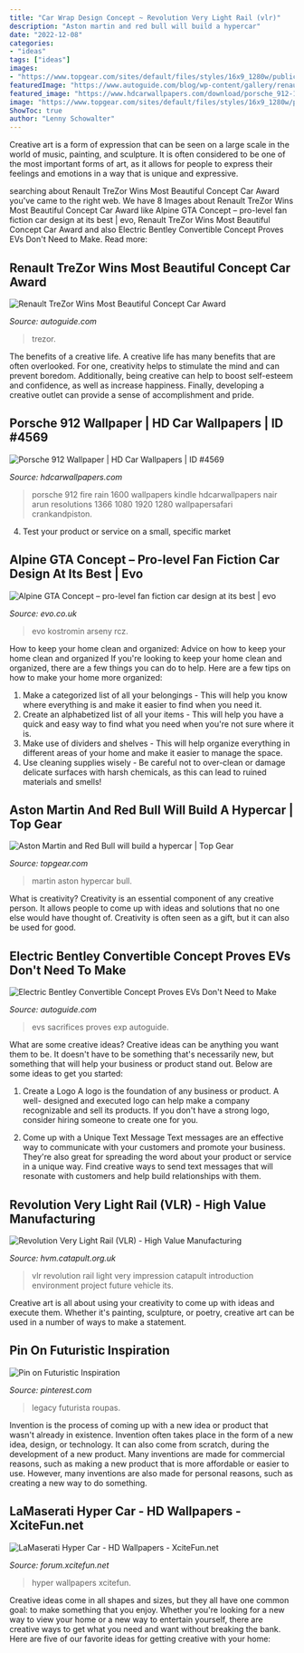 ```yaml
---
title: "Car Wrap Design Concept ~ Revolution Very Light Rail (vlr)"
description: "Aston martin and red bull will build a hypercar"
date: "2022-12-08"
categories:
- "ideas"
tags: ["ideas"]
images:
- "https://www.topgear.com/sites/default/files/styles/16x9_1280w/public/images/news-article/2016/03/bdc013414531523e9a1bbefa0c0e3b91/large_image_2_1151.jpg?itok=AouKoYR_"
featuredImage: "https://www.autoguide.com/blog/wp-content/gallery/renault-trezor-concept-2017/Renault-Trezor-Concept-01.jpg"
featured_image: "https://www.hdcarwallpapers.com/download/porsche_912-1600x900.jpg"
image: "https://www.topgear.com/sites/default/files/styles/16x9_1280w/public/images/news-article/2016/03/bdc013414531523e9a1bbefa0c0e3b91/large_image_2_1151.jpg?itok=AouKoYR_"
ShowToc: true
author: "Lenny Schowalter"
---
```



Creative art is a form of expression that can be seen on a large scale in the world of music, painting, and sculpture. It is often considered to be one of the most important forms of art, as it allows for people to express their feelings and emotions in a way that is unique and expressive.

	

		
searching about Renault TreZor Wins Most Beautiful Concept Car Award you've came to the right web. We have 8 Images about Renault TreZor Wins Most Beautiful Concept Car Award like Alpine GTA Concept – pro-level fan fiction car design at its best | evo, Renault TreZor Wins Most Beautiful Concept Car Award and also Electric Bentley Convertible Concept Proves EVs Don&#039;t Need to Make. Read more:
		
    
## Renault TreZor Wins Most Beautiful Concept Car Award

<img loading=lazy src="https://www.autoguide.com/blog/wp-content/gallery/renault-trezor-concept-2017/Renault-Trezor-Concept-01.jpg" onerror="this.onerror=null;this.src='https://tse3.mm.bing.net/th?id=OIP.Y6aI8fUFN_2Vz_gVVCYvsAHaE1&amp;pid=15.1';" alt="Renault TreZor Wins Most Beautiful Concept Car Award">

_Source: autoguide.com_

>trezor. 

	

The benefits of a creative life.
A creative life has many benefits that are often overlooked. For one, creativity helps to stimulate the mind and can prevent boredom. Additionally, being creative can help to boost self-esteem and confidence, as well as increase happiness. Finally, developing a creative outlet can provide a sense of accomplishment and pride.

    
## Porsche 912 Wallpaper | HD Car Wallpapers | ID #4569

<img loading=lazy src="https://www.hdcarwallpapers.com/download/porsche_912-1600x900.jpg" onerror="this.onerror=null;this.src='https://tse4.mm.bing.net/th?id=OIP.OhKEu3moeovzRrlxZiyqIwHaEK&amp;pid=15.1';" alt="Porsche 912 Wallpaper | HD Car Wallpapers | ID #4569">

_Source: hdcarwallpapers.com_

>porsche 912 fire rain 1600 wallpapers kindle hdcarwallpapers nair arun resolutions 1366 1080 1920 1280 wallpapersafari crankandpiston. 

	

4. Test your product or service on a small, specific market

    
## Alpine GTA Concept – Pro-level Fan Fiction Car Design At Its Best | Evo

<img loading=lazy src="https://media.evo.co.uk/image/private/s--TIQFvqSo--/v1617961578/evo/2021/04/alpine_gta_arseny_kostromin_beautyshot_6.jpg" onerror="this.onerror=null;this.src='https://tse1.mm.bing.net/th?id=OIP.bWKFNGisUqy5Eqa4JqYBtwHaEK&amp;pid=15.1';" alt="Alpine GTA Concept – pro-level fan fiction car design at its best | evo">

_Source: evo.co.uk_

>evo kostromin arseny rcz. 

	

How to keep your home clean and organized: Advice on how to keep your home clean and organized
If you're looking to keep your home clean and organized, there are a few things you can do to help. Here are a few tips on how to make your home more organized: 
1. Make a categorized list of all your belongings - This will help you know where everything is and make it easier to find when you need it. 
2. Create an alphabetized list of all your items - This will help you have a quick and easy way to find what you need when you're not sure where it is. 
3. Make use of dividers and shelves - This will help organize everything in different areas of your home and make it easier to manage the space. 
4. Use cleaning supplies wisely - Be careful not to over-clean or damage delicate surfaces with harsh chemicals, as this can lead to ruined materials and smells!

    
## Aston Martin And Red Bull Will Build A Hypercar | Top Gear

<img loading=lazy src="https://www.topgear.com/sites/default/files/styles/16x9_1280w/public/images/news-article/2016/03/bdc013414531523e9a1bbefa0c0e3b91/large_image_2_1151.jpg?itok=AouKoYR_" onerror="this.onerror=null;this.src='https://tse2.mm.bing.net/th?id=OIP.ZHXGkiVV4KvmXj1wVn8HJAHaEK&amp;pid=15.1';" alt="Aston Martin and Red Bull will build a hypercar | Top Gear">

_Source: topgear.com_

>martin aston hypercar bull. 

	

What is creativity?
Creativity is an essential component of any creative person. It allows people to come up with ideas and solutions that no one else would have thought of. Creativity is often seen as a gift, but it can also be used for good.

    
## Electric Bentley Convertible Concept Proves EVs Don&#039;t Need To Make

<img loading=lazy src="https://www.autoguide.com/blog/wp-content/gallery/bentley-exp-12-speed-6e-concept-live-geneva/Bentley-Bentley-EXP-12-Speed-6e-Concept-Live-06-1.jpg" onerror="this.onerror=null;this.src='https://tse1.mm.bing.net/th?id=OIP.Wn5c6U8X7o1r1YT9inXfvQHaE8&amp;pid=15.1';" alt="Electric Bentley Convertible Concept Proves EVs Don&#039;t Need to Make">

_Source: autoguide.com_

>evs sacrifices proves exp autoguide. 

	

What are some creative ideas?
Creative ideas can be anything you want them to be. It doesn't have to be something that's necessarily new, but something that will help your business or product stand out. Below are some ideas to get you started:
1. Create a Logo
A logo is the foundation of any business or product. A well- designed and executed logo can help make a company recognizable and sell its products. If you don't have a strong logo, consider hiring someone to create one for you.

2. Come up with a Unique Text Message
Text messages are an effective way to communicate with your customers and promote your business. They're also great for spreading the word about your product or service in a unique way. Find creative ways to send text messages that will resonate with customers and help build relationships with them.


    
## Revolution Very Light Rail (VLR) - High Value Manufacturing

<img loading=lazy src="http://hvm.catapult.org.uk/wp-content/uploads/2019/02/vlr_-_parkway_-_view_2.jpg" onerror="this.onerror=null;this.src='https://tse2.mm.bing.net/th?id=OIP.W1-nW7aX-24D7z_2zSgGAwHaEP&amp;pid=15.1';" alt="Revolution Very Light Rail (VLR) - High Value Manufacturing">

_Source: hvm.catapult.org.uk_

>vlr revolution rail light very impression catapult introduction environment project future vehicle its. 

	

Creative art is all about using your creativity to come up with ideas and execute them. Whether it's painting, sculpture, or poetry, creative art can be used in a number of ways to make a statement.

    
## Pin On Futuristic Inspiration

<img loading=lazy src="https://i.pinimg.com/736x/80/9e/07/809e07ef708654258bc4c2dddeab488a.jpg" onerror="this.onerror=null;this.src='https://tse3.mm.bing.net/th?id=OIP._9xaSWxcDpDF4ksrqs0ZiwHaLc&amp;pid=15.1';" alt="Pin on Futuristic Inspiration">

_Source: pinterest.com_

>legacy futurista roupas. 

	

Invention is the process of coming up with a new idea or product that wasn't already in existence. Invention often takes place in the form of a new idea, design, or technology. It can also come from scratch, during the development of a new product. Many inventions are made for commercial reasons, such as making a new product that is more affordable or easier to use. However, many inventions are also made for personal reasons, such as creating a new way to do something.

    
## LaMaserati Hyper Car - HD Wallpapers - XciteFun.net

<img loading=lazy src="https://img.xcitefun.net/users/2014/01/349613,xcitefun-lamaserati-hyper-car-6.jpg" onerror="this.onerror=null;this.src='https://tse4.mm.bing.net/th?id=OIP.J8dITlxlTrRyLNkcudfSdAHaFL&amp;pid=15.1';" alt="LaMaserati Hyper Car - HD Wallpapers - XciteFun.net">

_Source: forum.xcitefun.net_

>hyper wallpapers xcitefun. 

	

Creative ideas come in all shapes and sizes, but they all have one common goal: to make something that you enjoy. Whether you're looking for a new way to view your home or a new way to entertain yourself, there are creative ways to get what you need and want without breaking the bank. Here are five of our favorite ideas for getting creative with your home: 

